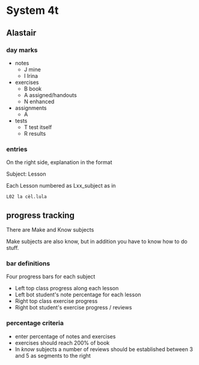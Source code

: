 # System 4t

## Alastair

### day marks

- notes
	- J mine
	- I Irina
- exercises
	- B book
	- A assigned/handouts
	- N enhanced
- assignments
	- A
- tests
	- T test itself
	- R results
### entries
On the right side, explanation in the format

Subject: Lesson

Each Lesson numbered as Lxx_subject as in 

	L02 la cèl.lula



## progress tracking

There are Make and Know subjects

Make subjects are also know, but in addition you have to know how to do stuff.

### bar definitions

Four progress bars for each subject

- Left top class progress along each lesson
- Left bot student's note percentage for each lesson
- Right top class exercise progress
- Right bot student's exercise progress / reviews

### percentage criteria

- enter percentage of notes and exercises
- exercises should reach 200% of book 
- In *know* subjects a number of reviews should be established between 3 and 5 as segments to the right